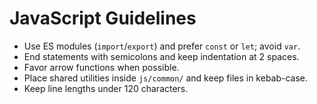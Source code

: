 # JavaScript Guidelines

- Use ES modules (`import`/`export`) and prefer `const` or `let`; avoid `var`.
- End statements with semicolons and keep indentation at 2 spaces.
- Favor arrow functions when possible.
- Place shared utilities inside `js/common/` and keep files in kebab-case.
- Keep line lengths under 120 characters.

